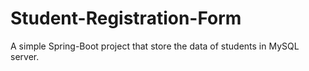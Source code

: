 # Student-Registration-Form
A simple Spring-Boot project that store the data of students in MySQL server. 
